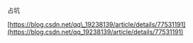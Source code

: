 占坑

[https://blog.csdn.net/qq\_19238139/article/details/77531191](https://blog.csdn.net/qq_19238139/article/details/77531191)

